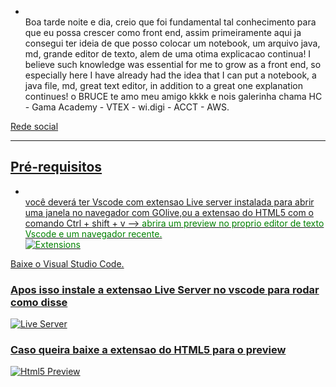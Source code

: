 - <br>
    Boa tarde noite e dia, creio que foi fundamental tal conhecimento para que eu possa crescer como front end, assim primeiramente aqui ja consegui ter ideia de que posso colocar um notebook, um arquivo java, md, grande editor de texto, alem de uma otima explicacao continua! 
    I believe such knowledge was essential for me to grow as a front end, so especially here I have already had the idea that I can put a notebook, a java file, md, great text editor, in addition to a great one explanation continues! o BRUCE te amo meu amigo kkkk e nois galerinha chama HC - Gama Academy - VTEX - wi.digi - ACCT - AWS.


<a href = "https://www.linkedin.com/in/hyago-vieira-086163180/">Rede social

_________________________________________________________________________________________________________________________________________


## Pré-requisitos
- <br>
  você deverá ter Vscode com extensao Live server instalada para abrir uma janela no navegador com GOlive,ou a extensao do HTML5 com o comando Ctrl + shift + v --> <font color ='green'>abrira um preview no proprio editor de texto Vscode e um navegador recente.
                    <br>
                    <img src = "https://blog.cod3r.com.br/wp-content/uploads/2020/11/12.png" alt = "Extensions">
<a href = "https://code.visualstudio.com/">Baixe o Visual Studio Code. 
<br>                    
<h3> Apos isso instale a extensao Live Server no vscode para rodar como disse</h3>

<img src = "https://miro.medium.com/max/1838/1*5Ls-Y7HNYtg8xmZwtgEO1g.png" alt = "Live Server">
<br>
<h3> Caso queira baixe a extensao do HTML5 para o preview</h3>
<img src = "https://qph.fs.quoracdn.net/main-qimg-c0b99d8c6ac670c597e4dc2ffc9f71bf" alt = "Html5 Preview">

